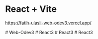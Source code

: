 # React + Vite



https://fatih-ulasli-web-odev3.vercel.app/



#   W e b - O d e v 3 
 
 #   R e a c t 3 
 
 #   R e a c t 3 
 
 #   R e a c t 3 
 
 
